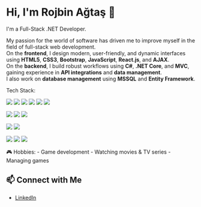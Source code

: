 # Hi, I'm Rojbin Ağtaş 👋

I'm a Full-Stack .NET Developer.

My passion for the world of software has driven me to improve myself in the field of full-stack web development.  
On the **frontend**, I design modern, user-friendly, and dynamic interfaces using **HTML5**, **CSS3**, **Bootstrap**, **JavaScript**, **React.js**, and **AJAX**.  
On the **backend**, I build robust workflows using **C#**, **.NET Core**, and **MVC**, gaining experience in **API integrations** and **data management**.  
I also work on **database management** using **MSSQL** and **Entity Framework**.

Tech Stack:
<p>
  <img src="https://img.shields.io/badge/HTML5-E34F26?style=flat&logo=html5&logoColor=white" />
  <img src="https://img.shields.io/badge/CSS3-1572B6?style=flat&logo=css3&logoColor=white" />
  <img src="https://img.shields.io/badge/JavaScript-F7DF1E?style=flat&logo=javascript&logoColor=black" />
  <img src="https://img.shields.io/badge/Bootstrap-7952B3?style=flat&logo=bootstrap&logoColor=white" />
  <img src="https://img.shields.io/badge/React-20232A?style=flat&logo=react&logoColor=61DAFB" />
  <img src="https://img.shields.io/badge/AJAX-0A0A0A?style=flat&logo=jquery&logoColor=white" />
</p>
<p>
  <img src="https://img.shields.io/badge/C%23-239120?style=flat&logo=c-sharp&logoColor=white" />
  <img src="https://img.shields.io/badge/.NET-512BD4?style=flat&logo=dotnet&logoColor=white" />
  <img src="https://img.shields.io/badge/MVC-000000?style=flat&logo=.net&logoColor=white" />
</p>
<p>
  <img src="https://img.shields.io/badge/MSSQL-CC2927?style=flat&logo=microsoft-sql-server&logoColor=white" />
  <img src="https://img.shields.io/badge/Entity%20Framework-512BD4?style=flat&logo=.net&logoColor=white" />
</p>
<p>
  <img src="https://img.shields.io/badge/Git-F05032?style=flat&logo=git&logoColor=white" />
  <img src="https://img.shields.io/badge/Serilog-1C1C1C?style=flat&logo=.net&logoColor=white" />
  <img src="https://img.shields.io/badge/SOLID%20Principles-000000?style=flat&logo=buffer&logoColor=white" />
</p>
🎮 Hobbies:
- Game development
- Watching movies & TV series
- Managing games

## 📫 Connect with Me

- [LinkedIn](https://www.linkedin.com/in/rojbin-agtas)  
